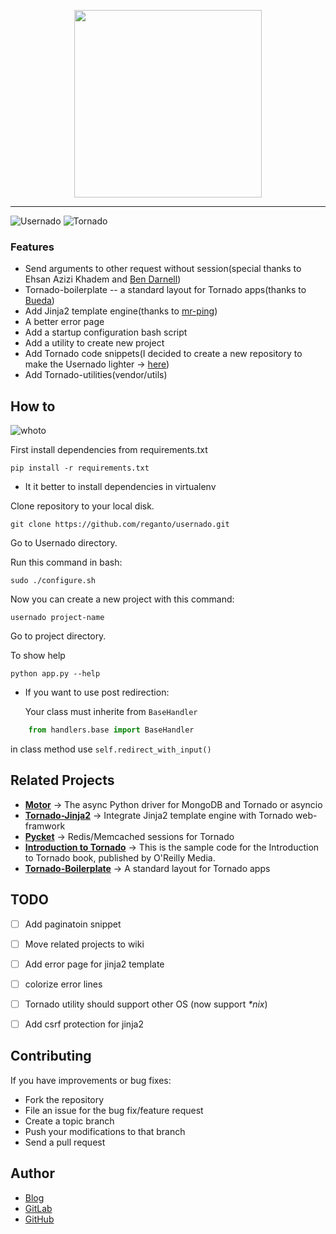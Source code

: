 <p align="center">
    <img src="https://user-images.githubusercontent.com/29402115/63076666-38541e00-bf4b-11e9-9b19-9e25c9b268cb.png" 
         width="300" height="300" />
</p>


---
![Usernado](https://img.shields.io/badge/usernado-1.0.1-green)
![Tornado](https://img.shields.io/badge/tornado-6.0.3-green)

### Features

- Send  arguments to other request without session(special thanks to Ehsan Azizi Khadem and [Ben Darnell](https://github.com/bdarnell))
- Tornado-boilerplate -- a standard layout for Tornado apps(thanks to [Bueda](https://github.com/bueda/tornado-boilerplate))
- Add Jinja2 template engine(thanks to [mr-ping](https://github.com/mr-ping/tornado_jinja2))
- A better error page
- Add a startup configuration bash script
- Add a utility to create new project
- Add Tornado code snippets(I decided to create a new repository to make the Usernado lighter -> [here](https://github.com/reganto/tornado-snippets))
- Add Tornado-utilities(vendor/utils)

## How to


![whoto](https://user-images.githubusercontent.com/29402115/63206974-0f12c980-c0d4-11e9-815a-b513e2aadc6c.gif)


First install dependencies from requirements.txt 

    pip install -r requirements.txt

* It it better to install dependencies in virtualenv


Clone repository to your local disk.

    git clone https://github.com/reganto/usernado.git


Go to Usernado directory.

Run this command in bash:

    sudo ./configure.sh

Now you can create a new project with this command:

    usernado project-name

Go to project directory.

To show help

    python app.py --help

* If you want to use post redirection:

  Your class must inherite from `BaseHandler`

```python
    from handlers.base import BaseHandler
```

in class method use `self.redirect_with_input()`

## Related Projects

- **[Motor](https://github.com/mongodb/motor)**  -> The async Python driver for MongoDB and Tornado or asyncio 
- **[Tornado-Jinja2](https://github.com/mr-ping/tornado_jinja2)** -> Integrate Jinja2 template engine with Tornado web-framwork
- **[Pycket](https://github.com/diogobaeder/pycket)** -> Redis/Memcached sessions for Tornado 
- **[Introduction to Tornado](https://github.com/Introduction-to-Tornado/Introduction-to-Tornado)** -> 
This is the sample code for the Introduction to Tornado book, published by O'Reilly Media.
- **[Tornado-Boilerplate](https://github.com/bueda/tornado-boilerplate)** -> A standard layout for Tornado apps



## TODO

- [ ] Add paginatoin snippet
- [ ] Move related projects to wiki
- [ ] Add error page for jinja2 template
- [ ] colorize error lines
- [ ] Tornado  utility should support other OS (now support *\*nix*)
- [ ] Add csrf protection for jinja2


## Contributing

If you have improvements or bug fixes:

* Fork the repository
* File an issue for the bug fix/feature request
* Create a topic branch
* Push your modifications to that branch
* Send a pull request

## Author

* [Blog](http://www.reganto.ir)
* [GitLab](https://gitlab.com/reganto/)
* [GitHub](https://github.com/reganto/)
